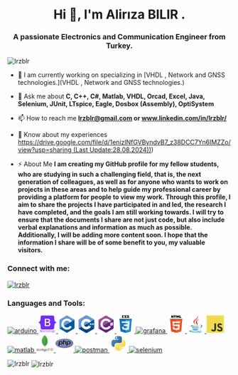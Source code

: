 <h1 align="center">Hi 👋, I'm Alirıza BILIR .</h1>
<h3 align="center">A passionate Electronics and Communication Engineer from Turkey.</h3>

<p align="left"> <img src="https://komarev.com/ghpvc/?username=lrzblr&label=Profile%20views&color=0e75b6&style=flat" alt="lrzblr" /> </p>

- 📝 I am currently working on specializing in [VHDL , Network and GNSS technologies.](VHDL , Network and GNSS technologies.)

- 💬 Ask me about **C, C++, C#, Matlab, VHDL, Orcad, Excel, Java, Selenium, JUnit, LTspice, Eagle, Dosbox (Assembly), OptiSystem**

- 📫 How to reach me **lrzblr@gmail.com or www.linkedin.com/in/lrzblr/**

- 📄 Know about my experiences [https://drive.google.com/file/d/1enizlNfGVByndvB7_z38DCC7Yn6IMZZo/view?usp=sharing (Last Update:28.08.2024))](https://drive.google.com/file/d/1enizlNfGVByndvB7_z38DCC7Yn6IMZZo/view?usp=sharing (Last Update:28.08.2024)))

- ⚡ About Me **I am creating my GitHub profile for my fellow students, who are studying in such a challenging field, that is, the next generation of colleagues, as well as for anyone who wants to work on projects in these areas and to help guide my professional career by providing a platform for people to view my work. Through this profile, I aim to share the projects I have participated in and led, the research I have completed, and the goals I am still working towards. I will try to ensure that the documents I share are not just code, but also include verbal explanations and information as much as possible. Additionally, I will be adding more content soon. I hope that the information I share will be of some benefit to you, my valuable visitors.**

<h3 align="left">Connect with me:</h3>
<p align="left">
<a href="https://linkedin.com/in/lrzblr" target="blank"><img align="center" src="https://raw.githubusercontent.com/rahuldkjain/github-profile-readme-generator/master/src/images/icons/Social/linked-in-alt.svg" alt="lrzblr" height="30" width="40" /></a>
</p>

<h3 align="left">Languages and Tools:</h3>
<p align="left"> <a href="https://www.arduino.cc/" target="_blank" rel="noreferrer"> <img src="https://cdn.worldvectorlogo.com/logos/arduino-1.svg" alt="arduino" width="40" height="40"/> </a> <a href="https://getbootstrap.com" target="_blank" rel="noreferrer"> <img src="https://raw.githubusercontent.com/devicons/devicon/master/icons/bootstrap/bootstrap-plain-wordmark.svg" alt="bootstrap" width="40" height="40"/> </a> <a href="https://www.cprogramming.com/" target="_blank" rel="noreferrer"> <img src="https://raw.githubusercontent.com/devicons/devicon/master/icons/c/c-original.svg" alt="c" width="40" height="40"/> </a> <a href="https://www.w3schools.com/cpp/" target="_blank" rel="noreferrer"> <img src="https://raw.githubusercontent.com/devicons/devicon/master/icons/cplusplus/cplusplus-original.svg" alt="cplusplus" width="40" height="40"/> </a> <a href="https://www.w3schools.com/cs/" target="_blank" rel="noreferrer"> <img src="https://raw.githubusercontent.com/devicons/devicon/master/icons/csharp/csharp-original.svg" alt="csharp" width="40" height="40"/> </a> <a href="https://www.w3schools.com/css/" target="_blank" rel="noreferrer"> <img src="https://raw.githubusercontent.com/devicons/devicon/master/icons/css3/css3-original-wordmark.svg" alt="css3" width="40" height="40"/> </a> <a href="https://grafana.com" target="_blank" rel="noreferrer"> <img src="https://www.vectorlogo.zone/logos/grafana/grafana-icon.svg" alt="grafana" width="40" height="40"/> </a> <a href="https://www.w3.org/html/" target="_blank" rel="noreferrer"> <img src="https://raw.githubusercontent.com/devicons/devicon/master/icons/html5/html5-original-wordmark.svg" alt="html5" width="40" height="40"/> </a> <a href="https://www.java.com" target="_blank" rel="noreferrer"> <img src="https://raw.githubusercontent.com/devicons/devicon/master/icons/java/java-original.svg" alt="java" width="40" height="40"/> </a> <a href="https://developer.mozilla.org/en-US/docs/Web/JavaScript" target="_blank" rel="noreferrer"> <img src="https://raw.githubusercontent.com/devicons/devicon/master/icons/javascript/javascript-original.svg" alt="javascript" width="40" height="40"/> </a> <a href="https://www.mathworks.com/" target="_blank" rel="noreferrer"> <img src="https://upload.wikimedia.org/wikipedia/commons/2/21/Matlab_Logo.png" alt="matlab" width="40" height="40"/> </a> <a href="https://www.mongodb.com/" target="_blank" rel="noreferrer"> <img src="https://raw.githubusercontent.com/devicons/devicon/master/icons/mongodb/mongodb-original-wordmark.svg" alt="mongodb" width="40" height="40"/> </a> <a href="https://www.php.net" target="_blank" rel="noreferrer"> <img src="https://raw.githubusercontent.com/devicons/devicon/master/icons/php/php-original.svg" alt="php" width="40" height="40"/> </a> <a href="https://postman.com" target="_blank" rel="noreferrer"> <img src="https://www.vectorlogo.zone/logos/getpostman/getpostman-icon.svg" alt="postman" width="40" height="40"/> </a> <a href="https://www.python.org" target="_blank" rel="noreferrer"> <img src="https://raw.githubusercontent.com/devicons/devicon/master/icons/python/python-original.svg" alt="python" width="40" height="40"/> </a> <a href="https://www.selenium.dev" target="_blank" rel="noreferrer"> <img src="https://raw.githubusercontent.com/detain/svg-logos/780f25886640cef088af994181646db2f6b1a3f8/svg/selenium-logo.svg" alt="selenium" width="40" height="40"/> </a> </p>

<p><img align="left" src="https://github-readme-stats.vercel.app/api/top-langs?username=lrzblr&show_icons=true&locale=en&layout=compact" alt="lrzblr" /></p>

<p>&nbsp;<img align="center" src="https://github-readme-stats.vercel.app/api?username=lrzblr&show_icons=true&locale=en" alt="lrzblr" /></p>
